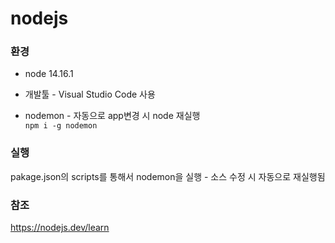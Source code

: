 # nodejs

### 환경

* node 14.16.1  

* 개발툴 - Visual Studio Code 사용

* nodemon - 자동으로 app변경 시 node 재실행  
`npm i -g nodemon`  

### 실행
pakage.json의 scripts를 통해서 nodemon을 실행 - 소스 수정 시 자동으로 재실행됨  

### 참조
https://nodejs.dev/learn  
